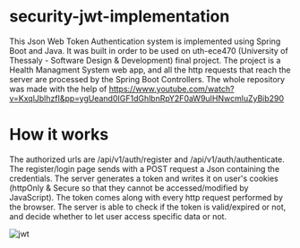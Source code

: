 # security-jwt-implementation
This Json Web Token Authentication system is implemented using Spring Boot and Java. It was built in order to be used on uth-ece470 (University of Thessaly - Software Design & Development) final project. The project is a Health Managment System web app, and all the http requests that reach the server are processed by the Spring Boot Controllers. The whole repository was made with the help of https://www.youtube.com/watch?v=KxqlJblhzfI&pp=ygUeand0IGF1dGhlbnRpY2F0aW9uIHNwcmluZyBib290
# How it works
The authorized urls are /api/v1/auth/register and /api/v1/auth/authenticate. The register/login page sends with a POST request a Json containing the credentials. The server generates a token and writes it on user's cookies (httpOnly & Secure so that they cannot be accessed/modified by JavaScript). The token comes along with every http request performed by the browser. The server is able to check if the token is valid/expired or not, and decide whether to let user access specific data or not. 

![jwt](https://github.com/ilagomatis/security-jwt-implementation/assets/78209098/665f0157-837c-4370-aef6-ccce5dbed712)
